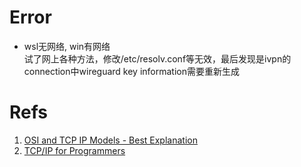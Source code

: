 # Error
- wsl无网络, win有网络  
试了网上各种方法，修改/etc/resolv.conf等无效，最后发现是ivpn的connection中wireguard key information需要重新生成
# Refs

1. [OSI and TCP IP Models - Best Explanation](https://www.youtube.com/watch?v=3b_TAYtzuho)
2. [TCP/IP for Programmers](https://www.youtube.com/watch?v=0OztKsGTqos)
